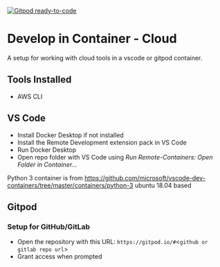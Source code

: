 [![Gitpod ready-to-code](https://img.shields.io/badge/Gitpod-ready--to--code-blue?logo=gitpod)](https://gitpod.io/#https://github.com/lcenchew/vscode-container-py)

# Develop in Container - Cloud
A setup for working with cloud tools in a vscode or gitpod container.

## Tools Installed

- AWS CLI

## VS Code

- Install Docker Desktop if not installed
- Install the Remote Development extension pack in VS Code
- Run Docker Desktop
- Open repo folder with VS Code using *Run Remote-Containers: Open Folder in Container...*

Python 3 container is from https://github.com/microsoft/vscode-dev-containers/tree/master/containers/python-3
ubuntu 18.04 based

## Gitpod

### Setup for GitHub/GitLab

- Open the repository with this URL: `https://gitpod.io/#`<`github or gitlab repo url`>
- Grant access when prompted 
